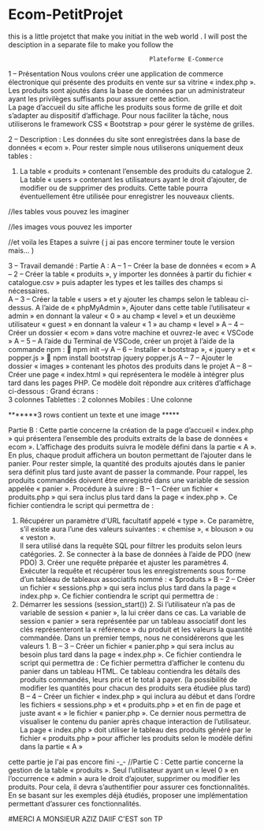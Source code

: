 # Ecom-PetitProjet
this is a little projetct that make you initiat in the web world . I will post the desciption in a separate file to make you follow the

                                            Plateforme E-Commerce 
 
1 – Présentation 
Nous voulons créer une application de commerce électronique qui présente des produits en vente sur sa vitrine « index.php ». 
Les produits sont ajoutés dans la base de données par un administrateur ayant les privilèges suffisants pour assurer cette action.  
La page d’accueil du site affiche les produits sous forme de grille et doit s’adapter au dispositif d’affichage. 
Pour nous faciliter la tâche, nous utiliserons le framework CSS « Bootstrap » pour gérer le système de grilles. 
 
2 – Description : 
Les données du site sont enregistrées dans la base de données « ecom ». Pour rester simple nous utiliserons uniquement deux tables : 
1. La table « produits » contenant l’ensemble des produits du catalogue 2. La table « users » contenant les utilisateurs 
ayant le droit d’ajouter, de modifier ou de supprimer des produits. Cette table pourra éventuellement être utilisée pour 
enregistrer les nouveaux clients. 

//les tables vous pouvez les imaginer 

//les images vous pouvez les importer 

//et voila les Etapes a suivre ( j ai pas encore terminer toute le version mais...  )

3 – Travail demandé : 
Partie A : 
A – 1 – Créer la base de données « ecom » 
A – 2 – Créer la table « produits », y importer les données à partir du fichier « catalogue.csv » puis adapter les types et les tailles des champs si nécessaires.  
A – 3 – Créer la table « users » et y ajouter les champs selon le tableau ci-dessus. A l’aide de « phpMyAdmin », 
Ajouter dans cette table l’utilisateur « admin » en donnant la valeur « 0 » au champ « level » et un deuxième utilisateur « guest » en donnant la valeur « 1 » au champ « level » 
A – 4 – Créer un dossier « ecom » dans votre machine et ouvrez-le avec « VSCode » 
A – 5 – A l’aide du Terminal de VSCode, créer un projet à l’aide de la commande npm : 
 npm init –y 
A – 6 – Installer « bootstrap », « jquery » et « popper.js » 
 npm install bootstrap jquery popper.js 
A – 7 – Ajouter le dossier « images » contenant les photos des produits dans le projet 
A – 8 – Créer une page « index.html » qui représentera le modèle à intégrer plus tard dans les pages PHP. 
Ce modèle doit répondre aux critères d’affichage ci-dessous : 
Grand écrans :  
3 colonnes Tablettes :  2 colonnes 
Mobiles :  Une colonne 

*******3 rows contient un texte et une image *****

Partie B : 
Cette partie concerne la création de la page d’accueil « index.php » qui présentera l’ensemble des produits 
extraits de la base de données « ecom ». L’affichage des produits suivra le modèle défini dans la partie « A ». En plus, chaque produit affichera un bouton permettant de l’ajouter dans le panier. Pour rester simple, la quantité des produits ajoutés dans le panier sera définit plus tard juste avant de passer la commande. Pour rappel, les produits commandés doivent être enregistré dans une variable de session appelée « panier ». 
Procédure à suivre : 
B – 1 – Créer un fichier « produits.php » qui sera inclus plus tard dans la page « index.php ». 
Ce fichier contiendra le script qui permettra de :  
1. Récupérer un paramètre d’URL facultatif appelé « type ». 
Ce paramètre, s’il existe aura l’une des valeurs suivantes : « chemise », « blouson » ou « veston ».  
Il sera utilisé dans la requête SQL pour filtrer les produits selon leurs catégories. 2.
Se connecter à la base de données à l’aide de PDO (new PDO) 3. Créer une requête préparée et ajuster les paramètres 4. 
Exécuter la requête et récupérer tous les enregistrements sous forme d’un tableau de tableaux associatifs nommé : « $produits » 
B – 2 – Créer un fichier « sessions.php » qui sera inclus plus tard dans la page « index.php ». Ce fichier contiendra le script qui permettra de : 
1. Démarrer les sessions (session_start()) 2. Si l’utilisateur n’a pas de variable de session « panier », la lui créer dans ce cas. 
La variable de session « panier » sera représentée par un tableau associatif dont les clés représenteront la « référence » du produit et les valeurs la quantité commandée. Dans un premier temps, nous ne considérerons que les valeurs 1. 
B – 3 – Créer un fichier « panier.php » qui sera inclus au besoin plus tard dans la page « index.php ». Ce fichier contiendra le script qui permettra de : 
Ce fichier permettra d’afficher le contenu du panier dans un tableau HTML. Ce tableau contiendra les détails des produits commandés, leurs prix et le total à payer. (la possibilité de modifier les quantités pour chacun des produits sera étudiée plus tard) 
B – 4 – Créer un fichier « index.php » qui inclura au début et dans l’ordre les fichiers « sessions.php » et « produits.php » et en fin de page et juste avant « </body> » le fichier « panier.php ». Ce dernier nous permettra de visualiser le contenu du panier après chaque interaction de l’utilisateur. 
La page « index.php » doit utiliser le tableau des produits généré par le fichier « produits.php » pour afficher les produits selon le modèle défini dans la partie « A » 

cette partie je l'ai pas encore fini -_- 
//Partie C : 
Cette partie concerne la gestion de la table « produits ». Seul l’utilisateur ayant un « level 0 » en l’occurrence « admin » aura le droit d’ajouter, supprimer ou modifier les produits. Pour cela, il devra s’authentifier pour assurer ces fonctionnalités. 
En se basant sur les exemples déjà étudiés, proposer une implémentation permettant d’assurer ces fonctionnalités. 


#MERCI A MONSIEUR AZIZ DAIIF C'EST son TP 



